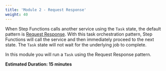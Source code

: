 ```yaml
---
title: 'Module 2 - Request Response'
weight: 40
---
```


When Step Functions calls another service using the `Task` state, the default pattern is [Request Response](https://docs.aws.amazon.com/step-functions/latest/dg/connect-to-resource.html#connect-default). With this task orchestration pattern, Step Functions will call the service and then immediately proceed to the next state. The `Task` state will not wait for the underlying job to complete.

In this module you will run a `Task` using the Request Response pattern.

**Estimated Duration: 15 minutes**